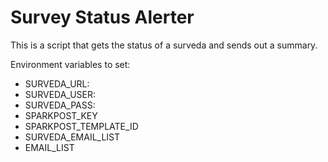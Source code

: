 # Survey Status Alerter

This is a script that gets the status of a surveda and sends out a summary.

Environment variables to set:

* SURVEDA_URL: 
* SURVEDA_USER: 
* SURVEDA_PASS: 
* SPARKPOST_KEY
* SPARKPOST_TEMPLATE_ID
* SURVEDA_EMAIL_LIST
* EMAIL_LIST


